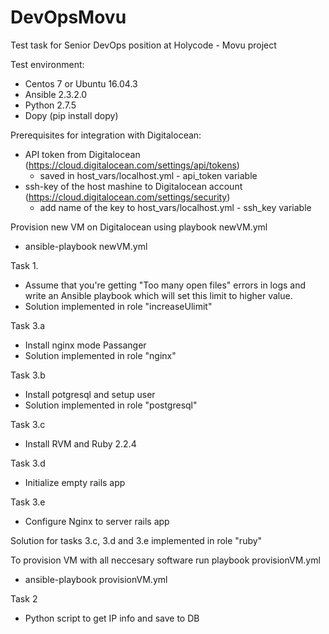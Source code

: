 # DevOpsMovu
Test task for Senior DevOps position at Holycode - Movu project

Test environment:
  - Centos 7 or Ubuntu 16.04.3
  - Ansible 2.3.2.0
  - Python 2.7.5
  - Dopy (pip install dopy)

Prerequisites for integration with Digitalocean:
- API token from Digitalocean (https://cloud.digitalocean.com/settings/api/tokens)
  - saved in host_vars/localhost.yml - api_token variable
- ssh-key of the host mashine to Digitalocean account (https://cloud.digitalocean.com/settings/security)
  - add name of the key to host_vars/localhost.yml - ssh_key variable


Provision new VM on Digitalocean using playbook newVM.yml
 * ansible-playbook newVM.yml

Task 1.
  - Assume that you're getting "Too many open files" errors in logs and write an Ansible playbook which will set this limit to higher value.
  - Solution implemented in role "increaseUlimit"

Task 3.a
  - Install nginx mode Passanger
  - Solution implemented in role "nginx"
  
Task 3.b
  - Install potgresql and setup user
  - Solution implemented in role "postgresql"

Task 3.c
  - Install RVM and Ruby 2.2.4

Task 3.d
  - Initialize empty rails app

Task 3.e
  - Configure Nginx to server rails app
 
Solution for tasks 3.c, 3.d and 3.e implemented in role "ruby"

To provision VM with all neccesary software run playbook provisionVM.yml
  - ansible-playbook provisionVM.yml

Task 2
  - Python script to get IP info and save to DB
